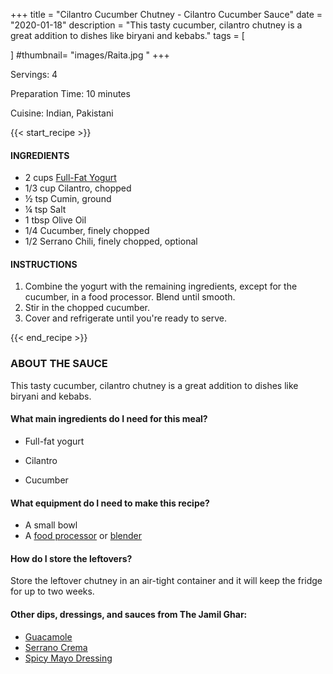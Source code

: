 +++
title = "Cilantro Cucumber Chutney - Cilantro Cucumber Sauce"
date = "2020-01-18"
description = "This tasty cucumber, cilantro chutney is a great addition to dishes like biryani and kebabs."
tags = [
  
]
#thumbnail= "images/Raita.jpg "
+++

Servings: 4 <!--more-->

Preparation Time: 10 minutes

Cuisine: Indian, Pakistani

{{< start_recipe >}}

#### INGREDIENTS 

* 2 cups [Full-Fat Yogurt](https://amzn.to/30348EW)
* 1/3 cup Cilantro, chopped
* ½ tsp Cumin, ground 
* ¼ tsp Salt
* 1 tbsp Olive Oil
* 1/4 Cucumber, finely chopped
* 1/2 Serrano Chili, finely chopped, optional  

#### INSTRUCTIONS 

1. Combine the yogurt with the remaining ingredients, except for the cucumber, in a food processor. Blend until smooth. 
2. Stir in the chopped cucumber. 
3. Cover and refrigerate until you're ready to serve. 

{{< end_recipe >}}

### ABOUT THE SAUCE 

This tasty cucumber, cilantro chutney is a great addition to dishes like biryani and kebabs.

#### What main ingredients do I need for this meal?

* Full-fat yogurt 

* Cilantro 

* Cucumber 

#### What equipment do I need to make this recipe? 

* A small bowl
* A [food processor](https://amzn.to/3uclbmi) or [blender](https://amzn.to/3zECHk1)

#### How do I store the leftovers? 

Store the leftover chutney in an air-tight container and it will keep the fridge for up to two weeks. 

#### Other dips, dressings, and sauces from The Jamil Ghar:

* [Guacamole](https://www.jamilghar.com/recipe/guacamole/)
* [Serrano Crema](https://www.jamilghar.com/recipe/serrano_crema/)
* [Spicy Mayo Dressing](https://www.jamilghar.com/recipe/spicy_mayo_dressing/)
